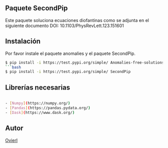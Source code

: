 ## Paquete SecondPip

Este paquete soluciona ecuaciones diofantinas como se adjunta en el siguiente documento DOI: 10.1103/PhysRevLett.123.151601

## Instalación
Por favor instale el paquete anomalies y el paquete SecondPip.
```bash
$ pip install -i https://test.pypi.org/simple/ Anomalies-free-solutions
```bash
$ pip install -i https://test.pypi.org/simple/ SecondPip
```
## Librerías necesarias
```bash

- [Numpy](https://numpy.org/)
- [Pandas](https://pandas.pydata.org/)
- [Dask](https://www.dask.org/)

```

## Autor
[OvierI](https://github.com/OvierI)
